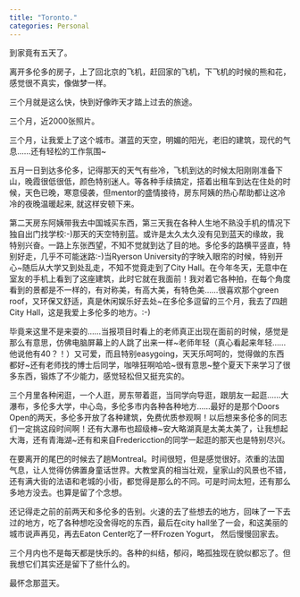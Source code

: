 ```yaml
---
title: "Toronto."
categories: Personal
---
```


到家竟有五天了。

离开多伦多的房子，上了回北京的飞机，赶回家的飞机，下飞机的时候的熊和花，感觉很不真实，像做梦一样。

三个月就是这么快，快到好像昨天才踏上过去的旅途。

三个月，近2000张照片。

三个月，让我爱上了这个城市。湛蓝的天空，明媚的阳光，老旧的建筑，现代的气息……还有轻松的工作氛围~

五月一日到达多伦多，记得那天的天气有些冷，飞机到达的时候太阳刚刚准备下山，晚霞很低很低，颜色特别迷人。等各种手续搞定，搭着出租车到达在住处的时候，天色已晚，寒意侵袭，但mentor的盛情接待，房东阿姨的热心帮助都让这冷冷的夜晚温暖起来, 就这样安顿下来。

第二天房东阿姨带我去中国城买东西，第三天我在各种人生地不熟没手机的情况下独自出门找学校:-)那天的天空特别蓝。或许是太久太久没有见到蓝天的缘故，我特别兴奋。一路上东张西望，不知不觉就到达了目的地。多伦多的路横平竖直，特别好走，几乎不可能迷路:-)当Ryerson University的字映入眼帘的时候，特别开心~随后从大学又到处乱走，不知不觉竟走到了City Hall。在今年冬天，无意中在室友的手机上看到了这座建筑，此时它就在我面前！我对着它各种拍，在每个角度看到的景都是不一样的，有对称美，有高大美，有特色美……很喜欢那个green roof，又环保又舒适，真是休闲娱乐好去处~在多伦多逗留的三个月，我去了四趟City Hall，这是我爱上多伦多的地方。:-)

毕竟来这里不是来耍的……当报项目时看上的老师真正出现在面前的时候，感觉是那么有意思，仿佛电脑屏幕上的人跳了出来一样~老师年轻（真心看起来年轻……他说他有40？！）又可爱，而且特别easygoing，天天乐呵呵的，觉得做的东西都好~还有老师找的博士后同学，咖啡狂啊哈哈~很有意思~整个夏天下来学习了很多东西，锻炼了不少能力，感觉轻松但又挺充实的。

三个月里各种闲逛，一个人逛，房东带着逛，当同学向导逛，跟朋友一起逛……大瀑布，多伦多大学，中心岛，多伦多市内各种各种地方……最好的是那个Doors Open的两天，多伦多开放了各种建筑，免费优质参观啊！以后想来多伦多的同志们一定挑这段时间啊！还有大瀑布也超级棒~安大略湖真是太美太美了，让我想起大海，还有青海湖~还有和来自Fredericction的同学一起逛的那天也是特别尽兴。

在要离开的尾巴的时候去了趟Montreal。时间很短，但是感觉很好。浓重的法国气息，让人觉得仿佛置身童话世界。大教堂真的相当壮观，皇家山的风景也不错，还有满大街的法语和老城的小街，都觉得是那么的不同。可是时间太短，还有那么多地方没去。也算是留了个念想。

还记得走之前的前两天和多伦多的告别。火速的去了些想去的地方，回味了一下去过的地方，吃了各种想吃没舍得吃的东西，最后在city hall坐了一会，和这美丽的城市说声再见，再去Eaton Center吃了一杯Frozen Yogurt， 然后慢慢回家去。

三个月内也不是每天都是快乐的。各种的纠结，郁闷，略孤独现在貌似都忘了。但我想它们其实还是留下了些什么的。

最怀念那蓝天。